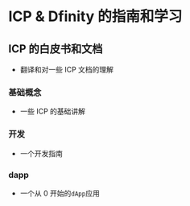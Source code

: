 # ICP & Dfinity 的指南和学习

## ICP 的白皮书和文档

- 翻译和对一些 ICP 文档的理解

### 基础概念

- 一些 ICP 的基础讲解

### 开发

- 一个开发指南

### dapp

- 一个从 0 开始的`dApp`应用
